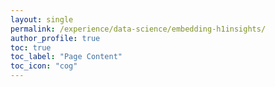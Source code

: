 ```yaml
---
layout: single
permalink: /experience/data-science/embedding-h1insights/
author_profile: true
toc: true
toc_label: "Page Content"
toc_icon: "cog"
---
```


